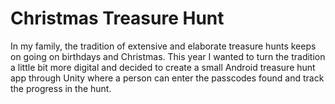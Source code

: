 # Christmas Treasure Hunt
In my family, the tradition of extensive and elaborate treasure hunts keeps on going on birthdays and Christmas. This year I wanted to turn the tradition a little bit more digital and decided to create a small Android treasure hunt app through Unity where a person can enter the passcodes found and track the progress in the hunt.
